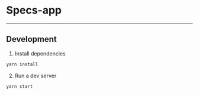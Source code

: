 # Specs-app
---

## Development

1. Install dependencies

```bash
yarn install
```

2. Run a dev server

```bash
yarn start
```